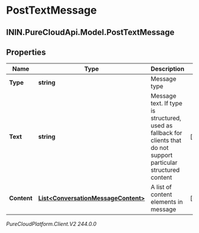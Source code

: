 # PostTextMessage

## ININ.PureCloudApi.Model.PostTextMessage

## Properties

|Name | Type | Description | Notes|
|------------ | ------------- | ------------- | -------------|
| **Type** | **string** | Message type | |
| **Text** | **string** | Message text. If type is structured, used as fallback for clients that do not support particular structured content | [optional] |
| **Content** | [**List&lt;ConversationMessageContent&gt;**](ConversationMessageContent) | A list of content elements in message | [optional] |



_PureCloudPlatform.Client.V2 244.0.0_
